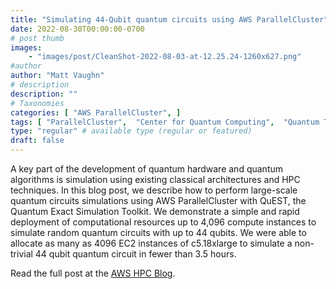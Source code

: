 ```yaml
---
title: "Simulating 44-Qubit quantum circuits using AWS ParallelCluster"
date: 2022-08-30T00:00:00-0700
# post thumb
images:
    - "images/post/CleanShot-2022-08-03-at-12.25.24-1260x627.png"
#author
author: "Matt Vaughn"
# description
description: ""
# Taxonomies
categories: [ "AWS ParallelCluster", ]
tags: [ "ParallelCluster",  "Center for Quantum Computing",  "Quantum Technologies",  "Quantum technologies",  "Simulation",  "HPC",  "hpcblog", ]
type: "regular" # available type (regular or featured)
draft: false
---
```


A key part of the development of quantum hardware and quantum algorithms is simulation using existing classical architectures and HPC techniques. In this blog post, we describe how to perform large-scale quantum circuits simulations using AWS ParallelCluster with QuEST, the Quantum Exact Simulation Toolkit. We demonstrate a simple and rapid deployment of computational resources up to 4,096 compute instances to simulate random quantum circuits with up to 44 qubits. We were able to allocate as many as 4096 EC2 instances of c5.18xlarge to simulate a non-trivial 44 qubit quantum circuit in fewer than 3.5 hours.

Read the full post at the [AWS HPC Blog](https://aws.amazon.com/blogs/hpc/simulating-44-qubit-quantum-circuits-using-aws-parallelcluster/).

